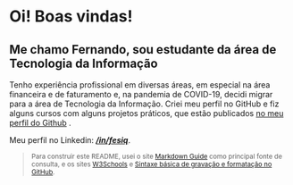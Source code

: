 # Oi! Boas vindas!

## Me chamo **Fernando**, sou estudante da área de Tecnologia da Informação

Tenho experiência profissional em diversas áreas, em especial na área financeira e de faturamento e, na pandemia de COVID-19, decidi migrar para a área de Tecnologia da Informação. Criei meu perfil no GitHub e fiz alguns cursos com alguns projetos práticos, que estão publicados [no meu perfil do Github](https://github.com/fesiq?tab=repositories) .

Meu perfil no Linkedin: ***[/in/fesiq](https://www.linkedin.com/in/fesiq/)***.

> <sub> Para construir este README, usei o site [Markdown Guide](https://www.markdownguide.org/basic-syntax/) como principal fonte de consulta, e os sites [W3Schools](https://www.w3schools.io/file/markdown-introduction/) e [Sintaxe básica de gravação e formatação no GitHub](https://docs.github.com/pt/get-started/writing-on-github/getting-started-with-writing-and-formatting-on-github/basic-writing-and-formatting-syntax).<sub>